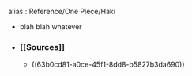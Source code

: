 alias:: Reference/One Piece/Haki

- blah blah whatever
- ### [[Sources]]
	- ((63b0cd81-a0ce-45f1-8dd8-b5827b3da690))